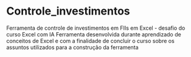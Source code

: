 # Controle_investimentos
Ferramenta de controle de investimentos em FIIs em Excel - desafio do curso Excel com IA
Ferramenta desenvolvida durante aprendizado de conceitos de Excel e com a finalidade de concluir o curso sobre os assuntos utilizados para a construção da ferramenta
